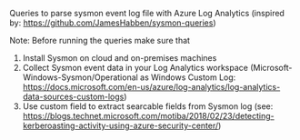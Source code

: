 
Queries to parse sysmon event log file with Azure Log Analytics (inspired by: https://github.com/JamesHabben/sysmon-queries)

Note: Before running the queries make sure that

1. Install Sysmon on cloud and on-premises machines
2. Collect Sysmon event data in your Log Analytics workspace (Microsoft-Windows-Sysmon/Operational as Windows Custom Log: https://docs.microsoft.com/en-us/azure/log-analytics/log-analytics-data-sources-custom-logs)
3. Use custom field to extract searcable fields from Sysmon log (see: https://blogs.technet.microsoft.com/motiba/2018/02/23/detecting-kerberoasting-activity-using-azure-security-center/)
